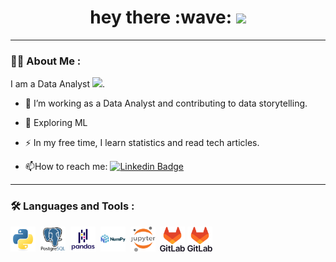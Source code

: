 


<h1 id="header" align="center">
  hey there :wave:
  <img src="https://media.giphy.com/media/hvRJCLFzcasrR4ia7z/giphy.gif" width="30px"/>
</h1>


---

### :woman_technologist: About Me :

I am a Data Analyst <img src="https://media.giphy.com/media/WUlplcMpOCEmTGBtBW/giphy.gif" width="30">.

- :telescope: I’m working as a Data Analyst and contributing to data storytelling.

- :seedling: Exploring ML

- :zap: In my free time, I learn statistics and read tech articles.

- :mailbox:How to reach me: [![Linkedin Badge](https://img.shields.io/badge/-Linkedin-blue?style=flat&logo=Linkedin&logoColor=white)](https://www.linkedin.com/in/oksana-khoroshun-a94965b0/)

 ---
 
 ### :hammer_and_wrench: Languages and Tools :
        
<div>
  <img src="https://github.com/devicons/devicon/blob/master/icons/python/python-original.svg" title="Python" alt="Python" width="40" height="40"/>&nbsp;
  <img src="https://github.com/devicons/devicon/blob/master/icons/postgresql/postgresql-original-wordmark.svg" title="Postgresql" alt="Postgresql" width="40" height="40"/>&nbsp;
  <img src="https://github.com/devicons/devicon/blob/master/icons/pandas/pandas-original-wordmark.svg" title="Pandas" alt="Pandas" width="40" height="40"/>&nbsp;
  <img src="https://github.com/devicons/devicon/blob/master/icons/numpy/numpy-original-wordmark.svg" title="Numpy" alt="Numpy" width="40" height="40"/>&nbsp;
  <img src="https://github.com/devicons/devicon/blob/master/icons/jupyter/jupyter-original-wordmark.svg" title="Jupyter" alt="Jupyter" width="40" height="40"/>&nbsp;
  <img src="https://github.com/devicons/devicon/blob/master/icons/gitlab/gitlab-original-wordmark.svg" title="GitLab" **alt="GitLab" width="40" height="40"/>
  <img src="https://github.com/devicons/devicon/blob/master/icons/gitlab/gitlab-original-wordmark.svg" title="GitLab" **alt="GitLab" width="40" height="40"/>
</div>

    

<!---
Oksanusha/Oksanusha is a ✨ special ✨ repository because its `README.md` (this file) appears on your GitHub profile.
You can click the Preview link to take a look at your changes.
--->
